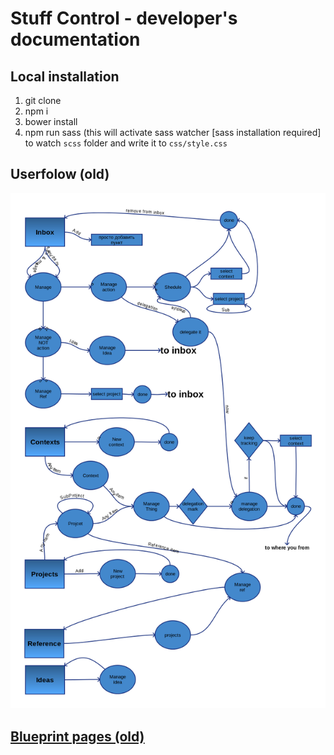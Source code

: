 # Stuff Control - developer's documentation

## Local installation
1. git clone
2. npm i
3. bower install
4. npm run sass (this will activate sass watcher [sass installation required] to watch `scss` folder and write it to `css/style.css`

## Userfolow (old)
![userflow](flow.png)

## [Blueprint pages (old)](oldBluePrint.md)

